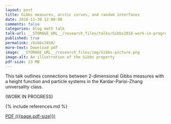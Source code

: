 ```yaml
---
layout: post
title: Gibbs measures, arctic curves, and random interfaces
date: 2018-11-30 12:00:00
comments: false
categories: blog math talk
talk-url: __STORAGE_URL__/research_files/talks/Gibbs2018-work-in-progress.pdf
published: true
permalink: /Gibbs2018/
more-text: Download pdf
image: __STORAGE_URL__/research_files/img/Gibbs-picture.png
image-alt: An illustration of the Gibbs property
pdf-size: 23 MB
---
```


This talk outlines connections between 2-dimensional Gibbs measures with a height function
and particle systems in the Kardar-Parisi-Zhang universality class.

(WORK IN PROGRESS)

{% include references.md %}

<!--more-->

<a href="{{ page.talk-url | replace: '__STORAGE_URL__', site.storage_url}}" target="_blank">PDF ({{page.pdf-size}})</a>
